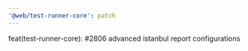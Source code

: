 ```yaml
---
'@web/test-runner-core': patch
---
```


feat(test-runner-core): #2806 advanced istanbul report configurations
